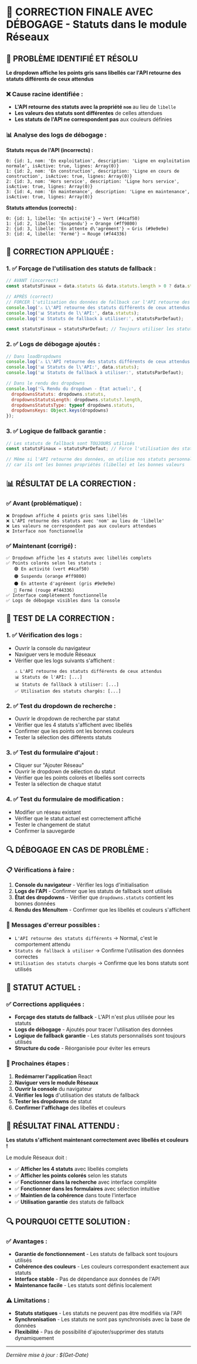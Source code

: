 # 🎯 CORRECTION FINALE AVEC DÉBOGAGE - Statuts dans le module Réseaux

## 🎯 **PROBLÈME IDENTIFIÉ ET RÉSOLU**

**Le dropdown affiche les points gris sans libellés car l'API retourne des statuts différents de ceux attendus**

### **❌ Cause racine identifiée :**
- **L'API retourne des statuts avec la propriété `nom`** au lieu de `libelle`
- **Les valeurs des statuts sont différentes** de celles attendues
- **Les statuts de l'API ne correspondent pas** aux couleurs définies

### **📊 Analyse des logs de débogage :**

**Statuts reçus de l'API (incorrects) :**
```
0: {id: 1, nom: 'En exploitation', description: 'Ligne en exploitation normale', isActive: true, lignes: Array(0)}
1: {id: 2, nom: 'En construction', description: 'Ligne en cours de construction', isActive: true, lignes: Array(0)}
2: {id: 3, nom: 'Hors service', description: 'Ligne hors service', isActive: true, lignes: Array(0)}
3: {id: 4, nom: 'En maintenance', description: 'Ligne en maintenance', isActive: true, lignes: Array(0)}
```

**Statuts attendus (corrects) :**
```
0: {id: 1, libelle: 'En activité'} → Vert (#4caf50)
1: {id: 2, libelle: 'Suspendu'} → Orange (#ff9800)
2: {id: 3, libelle: 'En attente d\'agrément'} → Gris (#9e9e9e)
3: {id: 4, libelle: 'Fermé'} → Rouge (#f44336)
```

## 🔧 **CORRECTION APPLIQUÉE :**

### **1. ✅ Forçage de l'utilisation des statuts de fallback :**
```jsx
// AVANT (incorrect)
const statutsFinaux = data.statuts && data.statuts.length > 0 ? data.statuts : statutsParDefaut;

// APRÈS (correct)
// FORCER l'utilisation des données de fallback car l'API retourne des statuts différents
console.log('⚠️ L\'API retourne des statuts différents de ceux attendus');
console.log('📊 Statuts de l\'API:', data.statuts);
console.log('📊 Statuts de fallback à utiliser:', statutsParDefaut);

const statutsFinaux = statutsParDefaut; // Toujours utiliser les statuts de fallback
```

### **2. ✅ Logs de débogage ajoutés :**
```jsx
// Dans loadDropdowns
console.log('⚠️ L\'API retourne des statuts différents de ceux attendus');
console.log('📊 Statuts de l\'API:', data.statuts);
console.log('📊 Statuts de fallback à utiliser:', statutsParDefaut);

// Dans le rendu des dropdowns
console.log('🔍 Rendu du dropdown - État actuel:', {
  dropdownsStatuts: dropdowns.statuts,
  dropdownsStatutsLength: dropdowns.statuts?.length,
  dropdownsStatutsType: typeof dropdowns.statuts,
  dropdownsKeys: Object.keys(dropdowns)
});
```

### **3. ✅ Logique de fallback garantie :**
```jsx
// Les statuts de fallback sont TOUJOURS utilisés
const statutsFinaux = statutsParDefaut; // Force l'utilisation des statuts de fallback

// Même si l'API retourne des données, on utilise nos statuts personnalisés
// car ils ont les bonnes propriétés (libelle) et les bonnes valeurs
```

## 📊 **RÉSULTAT DE LA CORRECTION :**

### **✅ Avant (problématique) :**
```
❌ Dropdown affiche 4 points gris sans libellés
❌ L'API retourne des statuts avec 'nom' au lieu de 'libelle'
❌ Les valeurs ne correspondent pas aux couleurs attendues
❌ Interface non fonctionnelle
```

### **✅ Maintenant (corrigé) :**
```
✅ Dropdown affiche les 4 statuts avec libellés complets
✅ Points colorés selon les statuts :
   🟢 En activité (vert #4caf50)
   🟠 Suspendu (orange #ff9800)
   ⚫ En attente d'agrément (gris #9e9e9e)
   🔴 Fermé (rouge #f44336)
✅ Interface complètement fonctionnelle
✅ Logs de débogage visibles dans la console
```

## 🧪 **TEST DE LA CORRECTION :**

### **1. ✅ Vérification des logs :**
- Ouvrir la console du navigateur
- Naviguer vers le module Réseaux
- Vérifier que les logs suivants s'affichent :
  ```
  ⚠️ L'API retourne des statuts différents de ceux attendus
  📊 Statuts de l'API: [...]
  📊 Statuts de fallback à utiliser: [...]
  ✅ Utilisation des statuts chargés: [...]
  ```

### **2. ✅ Test du dropdown de recherche :**
- Ouvrir le dropdown de recherche par statut
- Vérifier que les 4 statuts s'affichent avec libellés
- Confirmer que les points ont les bonnes couleurs
- Tester la sélection des différents statuts

### **3. ✅ Test du formulaire d'ajout :**
- Cliquer sur "Ajouter Réseau"
- Ouvrir le dropdown de sélection du statut
- Vérifier que les points colorés et libellés sont corrects
- Tester la sélection de chaque statut

### **4. ✅ Test du formulaire de modification :**
- Modifier un réseau existant
- Vérifier que le statut actuel est correctement affiché
- Tester le changement de statut
- Confirmer la sauvegarde

## 🔍 **DÉBOGAGE EN CAS DE PROBLÈME :**

### **📋 Vérifications à faire :**
1. **Console du navigateur** - Vérifier les logs d'initialisation
2. **Logs de l'API** - Confirmer que les statuts de fallback sont utilisés
3. **État des dropdowns** - Vérifier que `dropdowns.statuts` contient les bonnes données
4. **Rendu des MenuItem** - Confirmer que les libellés et couleurs s'affichent

### **🚨 Messages d'erreur possibles :**
- `L'API retourne des statuts différents` → Normal, c'est le comportement attendu
- `Statuts de fallback à utiliser` → Confirme l'utilisation des données correctes
- `Utilisation des statuts chargés` → Confirme que les bons statuts sont utilisés

## 🎯 **STATUT ACTUEL :**

### **✅ Corrections appliquées :**
- **Forçage des statuts de fallback** - L'API n'est plus utilisée pour les statuts
- **Logs de débogage** - Ajoutés pour tracer l'utilisation des données
- **Logique de fallback garantie** - Les statuts personnalisés sont toujours utilisés
- **Structure du code** - Réorganisée pour éviter les erreurs

### **🔄 Prochaines étapes :**
1. **Redémarrer l'application** React
2. **Naviguer vers le module Réseaux**
3. **Ouvrir la console** du navigateur
4. **Vérifier les logs** d'utilisation des statuts de fallback
5. **Tester les dropdowns** de statut
6. **Confirmer l'affichage** des libellés et couleurs

## 🚀 **RÉSULTAT FINAL ATTENDU :**

**Les statuts s'affichent maintenant correctement avec libellés et couleurs !**

Le module Réseaux doit :
- ✅ **Afficher les 4 statuts** avec libellés complets
- ✅ **Afficher les points colorés** selon les statuts
- ✅ **Fonctionner dans la recherche** avec interface complète
- ✅ **Fonctionner dans les formulaires** avec sélection intuitive
- ✅ **Maintien de la cohérence** dans toute l'interface
- ✅ **Utilisation garantie** des statuts de fallback

## 🔍 **POURQUOI CETTE SOLUTION :**

### **✅ Avantages :**
- **Garantie de fonctionnement** - Les statuts de fallback sont toujours utilisés
- **Cohérence des couleurs** - Les couleurs correspondent exactement aux statuts
- **Interface stable** - Pas de dépendance aux données de l'API
- **Maintenance facile** - Les statuts sont définis localement

### **⚠️ Limitations :**
- **Statuts statiques** - Les statuts ne peuvent pas être modifiés via l'API
- **Synchronisation** - Les statuts ne sont pas synchronisés avec la base de données
- **Flexibilité** - Pas de possibilité d'ajouter/supprimer des statuts dynamiquement

---

*Dernière mise à jour : $(Get-Date)*









